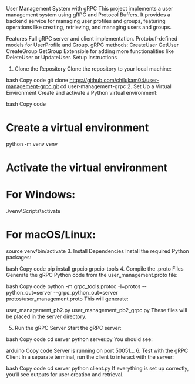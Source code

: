 User Management System with gRPC
This project implements a user management system using gRPC and Protocol Buffers. It provides a backend service for managing user profiles and groups, featuring operations like creating, retrieving, and managing users and groups.

Features
Full gRPC server and client implementation.
Protobuf-defined models for UserProfile and Group.
gRPC methods:
CreateUser
GetUser
CreateGroup
GetGroup
Extensible for adding more functionalities like DeleteUser or UpdateUser.
Setup Instructions
1. Clone the Repository
Clone the repository to your local machine:

bash
Copy code
git clone https://github.com/chilukam04/user-management-grpc.git
cd user-management-grpc
2. Set Up a Virtual Environment
Create and activate a Python virtual environment:

bash
Copy code
# Create a virtual environment
python -m venv venv

# Activate the virtual environment
# For Windows:
.\venv\Scripts\activate
# For macOS/Linux:
source venv/bin/activate
3. Install Dependencies
Install the required Python packages:

bash
Copy code
pip install grpcio grpcio-tools
4. Compile the .proto Files
Generate the gRPC Python code from the user_management.proto file:

bash
Copy code
python -m grpc_tools.protoc -I=protos --python_out=server --grpc_python_out=server protos/user_management.proto
This will generate:

user_management_pb2.py
user_management_pb2_grpc.py
These files will be placed in the server directory.

5. Run the gRPC Server
Start the gRPC server:

bash
Copy code
cd server
python server.py
You should see:

arduino
Copy code
Server is running on port 50051...
6. Test with the gRPC Client
In a separate terminal, run the client to interact with the server:

bash
Copy code
cd server
python client.py
If everything is set up correctly, you’ll see outputs for user creation and retrieval.

